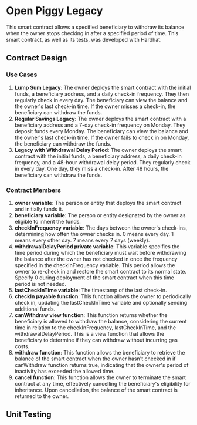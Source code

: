 # Open Piggy Legacy

This smart contract allows a specified beneficiary to withdraw its balance when the owner stops checking in after a specified period of time. This smart contract, as well as its tests, was developed with Hardhat.

## Contract Design

### Use Cases

1. **Lump Sum Legacy**: The owner deploys the smart contract with the initial funds, a beneficiary address, and a daily check-in frequency. They then regularly check in every day. The beneficiary can view the balance and the owner's last check-in time. If the owner misses a check-in, the beneficiary can withdraw the funds.
2. **Regular Savings Legacy**: The owner deploys the smart contract with a beneficiary address and a 7-day check-in frequency on Monday. They deposit funds every Monday. The beneficiary can view the balance and the owner's last check-in time. If the owner fails to check in on Monday, the beneficiary can withdraw the funds.
3. **Legacy with Withdrawal Delay Period**: The owner deploys the smart contract with the initial funds, a beneficiary address, a daily check-in frequency, and a 48-hour withdrawal delay period. They regularly check in every day. One day, they miss a check-in. After 48 hours, the beneficiary can withdraw the funds.

### Contract Members

1. **owner variable**: The person or entity that deploys the smart contract and initially funds it.
2. **beneficiary variable**: The person or entity designated by the owner as eligible to inherit the funds.
3. **checkInFrequency variable**: The days between the owner's check-ins, determining how often the owner checks in. 0 means every day. 1 means every other day. 7 means every 7 days (weekly).
4. **withdrawalDelayPeriod private variable**: This variable specifies the time period during which the beneficiary must wait before withdrawing the balance after the owner has not checked in once the frequency specified in the checkInFrequency variable. This period allows the owner to re-check in and restore the smart contract to its normal state. Specify 0 during deployment of the smart contract when this time period is not needed.
5. **lastCheckInTime variable**: The timestamp of the last check-in.
6. **checkIn payable function**: This function allows the owner to periodically check in, updating the lastCheckInTime variable and optionally sending additional funds.
7. **canWithdraw view function**: This function returns whether the beneficiary is allowed to withdraw the balance, considering the current time in relation to the checkInFrequency, lastCheckInTime, and the withdrawalDelayPeriod. This is a view function that allows the beneficiary to determine if they can withdraw without incurring gas costs.
8. **withdraw function**: This function allows the beneficiary to retrieve the balance of the smart contract when the owner hasn't checked in if canWithdraw function returns true, indicating that the owner's period of inactivity has exceeded the allowed time.
9. **cancel function**: This function allows the owner to terminate the smart contract at any time, effectively cancelling the beneficiary's eligibility for inheritance. Upon cancellation, the balance of the smart contract is returned to the owner.

## Unit Testing

